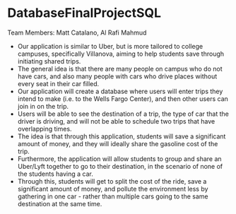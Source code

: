 # DatabaseFinalProjectSQL
Team Members: Matt Catalano, Al Rafi Mahmud
* Our application is similar to Uber, but is more tailored to college campuses, specifically Villanova, aiming to help students save through initiating shared trips.
* The general idea is that there are many people on campus who do not have cars, and also many people with cars who drive places without every seat in their car filled. 
* Our application will create a database where users will enter trips they intend to make (i.e. to the Wells Fargo Center), and then other users can join in on the trip. 
* Users will be able to see the destination of a trip, the type of car that the driver is driving, and will not be able to schedule two trips that have overlapping times. 
* The idea is that through this application, students will save a significant amount of money, and they will ideally share the gasoline cost of the trip. 
* Furthermore, the application will allow students to group and share an Uber/Lyft together to go to their destination, in the scenario of none of the students having a car. 
* Through this, students will get to split the cost of the ride, save a significant amount of money, and pollute the environment less by gathering in one car - rather than multiple cars going to the same destination at the same time.
